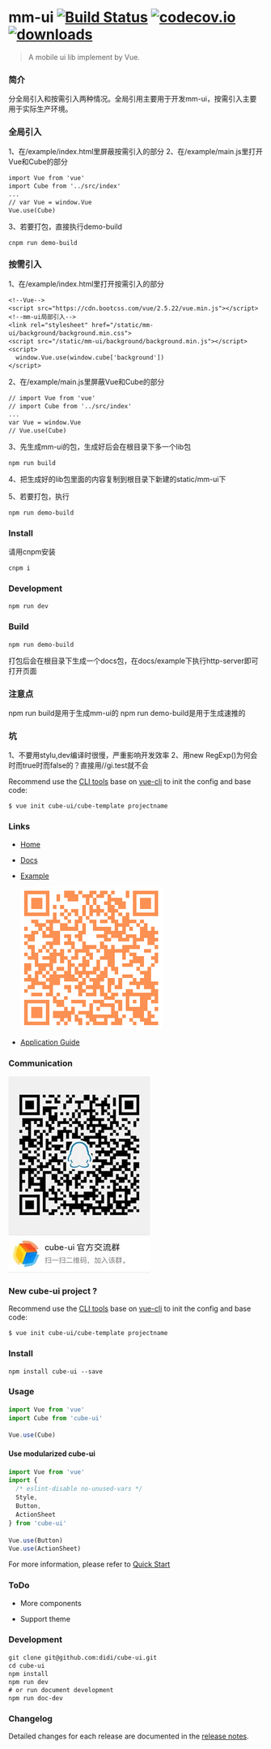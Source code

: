 
# mm-ui [![Build Status](https://travis-ci.org/didi/cube-ui.svg?branch=master)](https://travis-ci.org/didi/cube-ui?branch=master) [![codecov.io](http://codecov.io/github/didi/cube-ui/coverage.svg?branch=master)](http://codecov.io/github/didi/cube-ui?branch=master) [![downloads](https://img.shields.io/npm/dm/cube-ui.svg)](https://www.npmjs.com/package/cube-ui)

> A mobile ui lib implement by Vue.

### 简介
分全局引入和按需引入两种情况。全局引用主要用于开发mm-ui，按需引入主要用于实际生产环境。

### 全局引入
1、在/example/index.html里屏蔽按需引入的部分
2、在/example/main.js里打开Vue和Cube的部分
```shell
import Vue from 'vue'
import Cube from '../src/index'
...
// var Vue = window.Vue
Vue.use(Cube)
```
3、若要打包，直接执行demo-build
```shell
cnpm run demo-build
```

### 按需引入
1、在/example/index.html里打开按需引入的部分
```shell
<!--Vue-->
<script src="https://cdn.bootcss.com/vue/2.5.22/vue.min.js"></script>
<!--mm-ui局部引入-->
<link rel="stylesheet" href="/static/mm-ui/background/background.min.css">
<script src="/static/mm-ui/background/background.min.js"></script>
<script>
  window.Vue.use(window.cube['background'])
</script>
```
2、在/example/main.js里屏蔽Vue和Cube的部分
```shell
// import Vue from 'vue'
// import Cube from '../src/index'
...
var Vue = window.Vue
// Vue.use(Cube)
```
3、先生成mm-ui的包，生成好后会在根目录下多一个lib包
```shell
npm run build
```
4、把生成好的lib包里面的内容复制到根目录下新建的static/mm-ui下

5、若要打包，执行
```shell
npm run demo-build
```

### Install
请用cnpm安装
```shell
cnpm i
```

### Development
```shell
npm run dev
```

### Build
```shell
npm run demo-build
```
打包后会在根目录下生成一个docs包，在docs/example下执行http-server即可打开页面

### 注意点
npm run build是用于生成mm-ui的
npm run demo-build是用于生成速推的

### 坑
1、不要用stylu,dev编译时很慢，严重影响开发效率
2、用new RegExp()为何会时而true时而false的？直接用//gi.test就不会

Recommend use the [CLI tools](https://github.com/cube-ui/cube-template) base on [vue-cli](https://github.com/vuejs/vue-cli) to init the config and base code:

```shell
$ vue init cube-ui/cube-template projectname
```

### Links

- [Home](https://didi.github.io/cube-ui/)
- [Docs](https://didi.github.io/cube-ui/#/en-US/docs)
- [Example](https://didi.github.io/cube-ui/example/)

  ![Example QR](./assets/example-qr.png)

- [Application Guide](https://github.com/cube-ui/cube-application-guide)

### Communication

![QQ Community QR](./assets/cube-qq-QR.jpg)

### New cube-ui project ?

Recommend use the [CLI tools](https://github.com/cube-ui/cube-template) base on [vue-cli](https://github.com/vuejs/vue-cli) to init the config and base code:

```shell
$ vue init cube-ui/cube-template projectname
```

### Install

```shell
npm install cube-ui --save
```

### Usage

```js
import Vue from 'vue'
import Cube from 'cube-ui'

Vue.use(Cube)
```

#### Use modularized cube-ui

```js
import Vue from 'vue'
import {
  /* eslint-disable no-unused-vars */
  Style,
  Button,
  ActionSheet
} from 'cube-ui'

Vue.use(Button)
Vue.use(ActionSheet)
```

For more information, please refer to [Quick Start](https://didi.github.io/cube-ui/#/en-US/docs/quick-start)

### ToDo

- More components

- Support theme

### Development

```shell
git clone git@github.com:didi/cube-ui.git
cd cube-ui
npm install
npm run dev
# or run document development
npm run doc-dev
```

### Changelog

Detailed changes for each release are documented in the [release notes](https://github.com/didi/cube-ui/releases).
